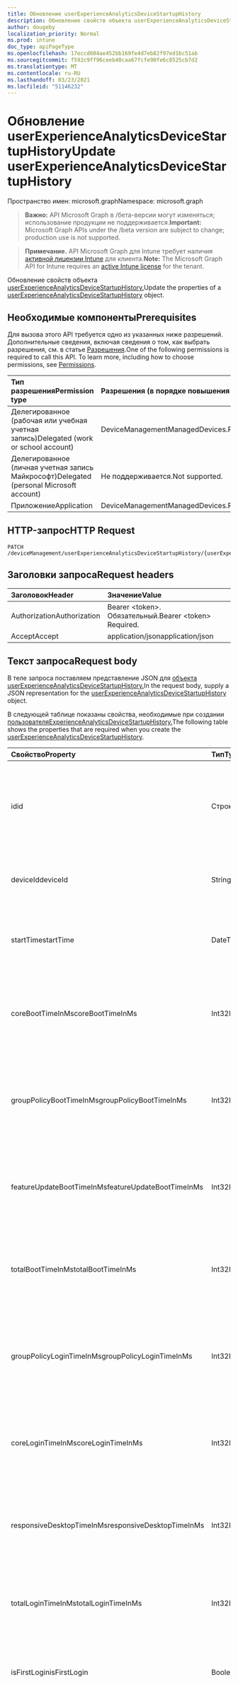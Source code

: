 ```yaml
---
title: Обновление userExperienceAnalyticsDeviceStartupHistory
description: Обновление свойств объекта userExperienceAnalyticsDeviceStartupHistory.
author: dougeby
localization_priority: Normal
ms.prod: intune
doc_type: apiPageType
ms.openlocfilehash: 17eccd604ae452bb169fe4d7eb82f97ed1bc51ab
ms.sourcegitcommit: f592c9ff96ceeb40caa67fcfe90fe6c8525cb7d2
ms.translationtype: MT
ms.contentlocale: ru-RU
ms.lasthandoff: 03/23/2021
ms.locfileid: "51146232"
---
```

# <a name="update-userexperienceanalyticsdevicestartuphistory"></a><span data-ttu-id="f76ca-103">Обновление userExperienceAnalyticsDeviceStartupHistory</span><span class="sxs-lookup"><span data-stu-id="f76ca-103">Update userExperienceAnalyticsDeviceStartupHistory</span></span>

<span data-ttu-id="f76ca-104">Пространство имен: microsoft.graph</span><span class="sxs-lookup"><span data-stu-id="f76ca-104">Namespace: microsoft.graph</span></span>

> <span data-ttu-id="f76ca-105">**Важно:** API Microsoft Graph в /бета-версии могут изменяться; использование продукции не поддерживается.</span><span class="sxs-lookup"><span data-stu-id="f76ca-105">**Important:** Microsoft Graph APIs under the /beta version are subject to change; production use is not supported.</span></span>

> <span data-ttu-id="f76ca-106">**Примечание.** API Microsoft Graph для Intune требует наличия [активной лицензии Intune](https://go.microsoft.com/fwlink/?linkid=839381) для клиента.</span><span class="sxs-lookup"><span data-stu-id="f76ca-106">**Note:** The Microsoft Graph API for Intune requires an [active Intune license](https://go.microsoft.com/fwlink/?linkid=839381) for the tenant.</span></span>

<span data-ttu-id="f76ca-107">Обновление свойств объекта [userExperienceAnalyticsDeviceStartupHistory.](../resources/intune-devices-userexperienceanalyticsdevicestartuphistory.md)</span><span class="sxs-lookup"><span data-stu-id="f76ca-107">Update the properties of a [userExperienceAnalyticsDeviceStartupHistory](../resources/intune-devices-userexperienceanalyticsdevicestartuphistory.md) object.</span></span>

## <a name="prerequisites"></a><span data-ttu-id="f76ca-108">Необходимые компоненты</span><span class="sxs-lookup"><span data-stu-id="f76ca-108">Prerequisites</span></span>
<span data-ttu-id="f76ca-p101">Для вызова этого API требуется одно из указанных ниже разрешений. Дополнительные сведения, включая сведения о том, как выбрать разрешения, см. в статье [Разрешения](/graph/permissions-reference).</span><span class="sxs-lookup"><span data-stu-id="f76ca-p101">One of the following permissions is required to call this API. To learn more, including how to choose permissions, see [Permissions](/graph/permissions-reference).</span></span>

|<span data-ttu-id="f76ca-111">Тип разрешения</span><span class="sxs-lookup"><span data-stu-id="f76ca-111">Permission type</span></span>|<span data-ttu-id="f76ca-112">Разрешения (в порядке повышения привилегий)</span><span class="sxs-lookup"><span data-stu-id="f76ca-112">Permissions (from least to most privileged)</span></span>|
|:---|:---|
|<span data-ttu-id="f76ca-113">Делегированное (рабочая или учебная учетная запись)</span><span class="sxs-lookup"><span data-stu-id="f76ca-113">Delegated (work or school account)</span></span>|<span data-ttu-id="f76ca-114">DeviceManagementManagedDevices.ReadWrite.All</span><span class="sxs-lookup"><span data-stu-id="f76ca-114">DeviceManagementManagedDevices.ReadWrite.All</span></span>|
|<span data-ttu-id="f76ca-115">Делегированное (личная учетная запись Майкрософт)</span><span class="sxs-lookup"><span data-stu-id="f76ca-115">Delegated (personal Microsoft account)</span></span>|<span data-ttu-id="f76ca-116">Не поддерживается.</span><span class="sxs-lookup"><span data-stu-id="f76ca-116">Not supported.</span></span>|
|<span data-ttu-id="f76ca-117">Приложение</span><span class="sxs-lookup"><span data-stu-id="f76ca-117">Application</span></span>|<span data-ttu-id="f76ca-118">DeviceManagementManagedDevices.ReadWrite.All</span><span class="sxs-lookup"><span data-stu-id="f76ca-118">DeviceManagementManagedDevices.ReadWrite.All</span></span>|

## <a name="http-request"></a><span data-ttu-id="f76ca-119">HTTP-запрос</span><span class="sxs-lookup"><span data-stu-id="f76ca-119">HTTP Request</span></span>
<!-- {
  "blockType": "ignored"
}
-->
``` http
PATCH /deviceManagement/userExperienceAnalyticsDeviceStartupHistory/{userExperienceAnalyticsDeviceStartupHistoryId}
```

## <a name="request-headers"></a><span data-ttu-id="f76ca-120">Заголовки запроса</span><span class="sxs-lookup"><span data-stu-id="f76ca-120">Request headers</span></span>
|<span data-ttu-id="f76ca-121">Заголовок</span><span class="sxs-lookup"><span data-stu-id="f76ca-121">Header</span></span>|<span data-ttu-id="f76ca-122">Значение</span><span class="sxs-lookup"><span data-stu-id="f76ca-122">Value</span></span>|
|:---|:---|
|<span data-ttu-id="f76ca-123">Authorization</span><span class="sxs-lookup"><span data-stu-id="f76ca-123">Authorization</span></span>|<span data-ttu-id="f76ca-124">Bearer &lt;token&gt;. Обязательный.</span><span class="sxs-lookup"><span data-stu-id="f76ca-124">Bearer &lt;token&gt; Required.</span></span>|
|<span data-ttu-id="f76ca-125">Accept</span><span class="sxs-lookup"><span data-stu-id="f76ca-125">Accept</span></span>|<span data-ttu-id="f76ca-126">application/json</span><span class="sxs-lookup"><span data-stu-id="f76ca-126">application/json</span></span>|

## <a name="request-body"></a><span data-ttu-id="f76ca-127">Текст запроса</span><span class="sxs-lookup"><span data-stu-id="f76ca-127">Request body</span></span>
<span data-ttu-id="f76ca-128">В теле запроса поставляем представление JSON для [объекта userExperienceAnalyticsDeviceStartupHistory.](../resources/intune-devices-userexperienceanalyticsdevicestartuphistory.md)</span><span class="sxs-lookup"><span data-stu-id="f76ca-128">In the request body, supply a JSON representation for the [userExperienceAnalyticsDeviceStartupHistory](../resources/intune-devices-userexperienceanalyticsdevicestartuphistory.md) object.</span></span>

<span data-ttu-id="f76ca-129">В следующей таблице показаны свойства, необходимые при создании [пользователяExperienceAnalyticsDeviceStartupHistory.](../resources/intune-devices-userexperienceanalyticsdevicestartuphistory.md)</span><span class="sxs-lookup"><span data-stu-id="f76ca-129">The following table shows the properties that are required when you create the [userExperienceAnalyticsDeviceStartupHistory](../resources/intune-devices-userexperienceanalyticsdevicestartuphistory.md).</span></span>

|<span data-ttu-id="f76ca-130">Свойство</span><span class="sxs-lookup"><span data-stu-id="f76ca-130">Property</span></span>|<span data-ttu-id="f76ca-131">Тип</span><span class="sxs-lookup"><span data-stu-id="f76ca-131">Type</span></span>|<span data-ttu-id="f76ca-132">Описание</span><span class="sxs-lookup"><span data-stu-id="f76ca-132">Description</span></span>|
|:---|:---|:---|
|<span data-ttu-id="f76ca-133">id</span><span class="sxs-lookup"><span data-stu-id="f76ca-133">id</span></span>|<span data-ttu-id="f76ca-134">Строка</span><span class="sxs-lookup"><span data-stu-id="f76ca-134">String</span></span>|<span data-ttu-id="f76ca-135">Уникальный идентификатор истории запуска устройства аналитики пользовательского интерфейса.</span><span class="sxs-lookup"><span data-stu-id="f76ca-135">The unique identifier of the user experience analytics device startup history.</span></span>|
|<span data-ttu-id="f76ca-136">deviceId</span><span class="sxs-lookup"><span data-stu-id="f76ca-136">deviceId</span></span>|<span data-ttu-id="f76ca-137">String</span><span class="sxs-lookup"><span data-stu-id="f76ca-137">String</span></span>|<span data-ttu-id="f76ca-138">ID устройства аналитики пользовательского интерфейса.</span><span class="sxs-lookup"><span data-stu-id="f76ca-138">The user experience analytics device id.</span></span>|
|<span data-ttu-id="f76ca-139">startTime</span><span class="sxs-lookup"><span data-stu-id="f76ca-139">startTime</span></span>|<span data-ttu-id="f76ca-140">DateTimeOffset</span><span class="sxs-lookup"><span data-stu-id="f76ca-140">DateTimeOffset</span></span>|<span data-ttu-id="f76ca-141">Время запуска загрузки устройства для аналитики пользовательского интерфейса.</span><span class="sxs-lookup"><span data-stu-id="f76ca-141">The user experience analytics device boot start time.</span></span>|
|<span data-ttu-id="f76ca-142">coreBootTimeInMs</span><span class="sxs-lookup"><span data-stu-id="f76ca-142">coreBootTimeInMs</span></span>|<span data-ttu-id="f76ca-143">Int32</span><span class="sxs-lookup"><span data-stu-id="f76ca-143">Int32</span></span>|<span data-ttu-id="f76ca-144">Основное время загрузки устройства для аналитики пользовательского интерфейса в миллисекунд.</span><span class="sxs-lookup"><span data-stu-id="f76ca-144">The user experience analytics device core boot time in milliseconds.</span></span>|
|<span data-ttu-id="f76ca-145">groupPolicyBootTimeInMs</span><span class="sxs-lookup"><span data-stu-id="f76ca-145">groupPolicyBootTimeInMs</span></span>|<span data-ttu-id="f76ca-146">Int32</span><span class="sxs-lookup"><span data-stu-id="f76ca-146">Int32</span></span>|<span data-ttu-id="f76ca-147">Время загрузки групповой политики пользовательского интерфейса устройства в миллисекунд.</span><span class="sxs-lookup"><span data-stu-id="f76ca-147">The User experience analytics Device group policy boot time in milliseconds.</span></span>|
|<span data-ttu-id="f76ca-148">featureUpdateBootTimeInMs</span><span class="sxs-lookup"><span data-stu-id="f76ca-148">featureUpdateBootTimeInMs</span></span>|<span data-ttu-id="f76ca-149">Int32</span><span class="sxs-lookup"><span data-stu-id="f76ca-149">Int32</span></span>|<span data-ttu-id="f76ca-150">Время обновления устройства аналитики пользовательского интерфейса в миллисекундном периоде.</span><span class="sxs-lookup"><span data-stu-id="f76ca-150">The user experience analytics device feature update time in milliseconds.</span></span>|
|<span data-ttu-id="f76ca-151">totalBootTimeInMs</span><span class="sxs-lookup"><span data-stu-id="f76ca-151">totalBootTimeInMs</span></span>|<span data-ttu-id="f76ca-152">Int32</span><span class="sxs-lookup"><span data-stu-id="f76ca-152">Int32</span></span>|<span data-ttu-id="f76ca-153">Общее время загрузки устройства аналитики пользовательского интерфейса в миллисекунд.</span><span class="sxs-lookup"><span data-stu-id="f76ca-153">The user experience analytics device total boot time in milliseconds.</span></span>|
|<span data-ttu-id="f76ca-154">groupPolicyLoginTimeInMs</span><span class="sxs-lookup"><span data-stu-id="f76ca-154">groupPolicyLoginTimeInMs</span></span>|<span data-ttu-id="f76ca-155">Int32</span><span class="sxs-lookup"><span data-stu-id="f76ca-155">Int32</span></span>|<span data-ttu-id="f76ca-156">Время входа в группу политик пользовательского интерфейса для аналитики устройств в миллисекунд.</span><span class="sxs-lookup"><span data-stu-id="f76ca-156">The User experience analytics Device group policy login time in milliseconds.</span></span>|
|<span data-ttu-id="f76ca-157">coreLoginTimeInMs</span><span class="sxs-lookup"><span data-stu-id="f76ca-157">coreLoginTimeInMs</span></span>|<span data-ttu-id="f76ca-158">Int32</span><span class="sxs-lookup"><span data-stu-id="f76ca-158">Int32</span></span>|<span data-ttu-id="f76ca-159">Время входа основного устройства для аналитики пользовательского интерфейса в миллисекунд.</span><span class="sxs-lookup"><span data-stu-id="f76ca-159">The user experience analytics device core login time in milliseconds.</span></span>|
|<span data-ttu-id="f76ca-160">responsiveDesktopTimeInMs</span><span class="sxs-lookup"><span data-stu-id="f76ca-160">responsiveDesktopTimeInMs</span></span>|<span data-ttu-id="f76ca-161">Int32</span><span class="sxs-lookup"><span data-stu-id="f76ca-161">Int32</span></span>|<span data-ttu-id="f76ca-162">Аналитика пользовательского интерфейса реагирует на время рабочего стола в миллисекунд.</span><span class="sxs-lookup"><span data-stu-id="f76ca-162">The user experience analytics responsive desktop time in milliseconds.</span></span>|
|<span data-ttu-id="f76ca-163">totalLoginTimeInMs</span><span class="sxs-lookup"><span data-stu-id="f76ca-163">totalLoginTimeInMs</span></span>|<span data-ttu-id="f76ca-164">Int32</span><span class="sxs-lookup"><span data-stu-id="f76ca-164">Int32</span></span>|<span data-ttu-id="f76ca-165">Общее время входа устройства аналитики пользовательского интерфейса в миллисекунд.</span><span class="sxs-lookup"><span data-stu-id="f76ca-165">The user experience analytics device total login time in milliseconds.</span></span>|
|<span data-ttu-id="f76ca-166">isFirstLogin</span><span class="sxs-lookup"><span data-stu-id="f76ca-166">isFirstLogin</span></span>|<span data-ttu-id="f76ca-167">Boolean</span><span class="sxs-lookup"><span data-stu-id="f76ca-167">Boolean</span></span>|<span data-ttu-id="f76ca-168">Устройство аналитики пользовательского интерфейса сначала входит в систему.</span><span class="sxs-lookup"><span data-stu-id="f76ca-168">The user experience analytics device first login.</span></span>|
|<span data-ttu-id="f76ca-169">isFeatureUpdate</span><span class="sxs-lookup"><span data-stu-id="f76ca-169">isFeatureUpdate</span></span>|<span data-ttu-id="f76ca-170">Boolean</span><span class="sxs-lookup"><span data-stu-id="f76ca-170">Boolean</span></span>|<span data-ttu-id="f76ca-171">Запись загрузки устройства для аналитики пользовательского интерфейса — это обновление функций.</span><span class="sxs-lookup"><span data-stu-id="f76ca-171">The user experience analytics device boot record is a feature update.</span></span>|
|<span data-ttu-id="f76ca-172">operatingSystemVersion</span><span class="sxs-lookup"><span data-stu-id="f76ca-172">operatingSystemVersion</span></span>|<span data-ttu-id="f76ca-173">String</span><span class="sxs-lookup"><span data-stu-id="f76ca-173">String</span></span>|<span data-ttu-id="f76ca-174">Версия операционной системы записи операционной системы для аналитики пользовательского интерфейса устройства.</span><span class="sxs-lookup"><span data-stu-id="f76ca-174">The user experience analytics device boot record's operating system version.</span></span>|
|<span data-ttu-id="f76ca-175">restartCategory</span><span class="sxs-lookup"><span data-stu-id="f76ca-175">restartCategory</span></span>|[<span data-ttu-id="f76ca-176">userExperienceAnalyticsOperatingSystemRestartCategory</span><span class="sxs-lookup"><span data-stu-id="f76ca-176">userExperienceAnalyticsOperatingSystemRestartCategory</span></span>](../resources/intune-devices-userexperienceanalyticsoperatingsystemrestartcategory.md)|<span data-ttu-id="f76ca-177">Категория перезапуска ОС.</span><span class="sxs-lookup"><span data-stu-id="f76ca-177">OS restart category.</span></span> <span data-ttu-id="f76ca-178">Возможные значения: `unknown`, `restartWithUpdate`, `restartWithoutUpdate`, `blueScreen`, `shutdownWithUpdate`, `shutdownWithoutUpdate`, `longPowerButtonPress`, `bootError`, `update`.</span><span class="sxs-lookup"><span data-stu-id="f76ca-178">Possible values are: `unknown`, `restartWithUpdate`, `restartWithoutUpdate`, `blueScreen`, `shutdownWithUpdate`, `shutdownWithoutUpdate`, `longPowerButtonPress`, `bootError`, `update`.</span></span>|
|<span data-ttu-id="f76ca-179">restartStopCode</span><span class="sxs-lookup"><span data-stu-id="f76ca-179">restartStopCode</span></span>|<span data-ttu-id="f76ca-180">Строка</span><span class="sxs-lookup"><span data-stu-id="f76ca-180">String</span></span>|<span data-ttu-id="f76ca-181">Код остановки перезапуска ОС.</span><span class="sxs-lookup"><span data-stu-id="f76ca-181">OS restart stop code.</span></span> <span data-ttu-id="f76ca-182">Здесь показан код проверки ошибок, который можно использовать для проверки причины синего экрана.</span><span class="sxs-lookup"><span data-stu-id="f76ca-182">This shows the bug check code which can be used to look up the blue screen reason.</span></span>|
|<span data-ttu-id="f76ca-183">restartFaultBucket</span><span class="sxs-lookup"><span data-stu-id="f76ca-183">restartFaultBucket</span></span>|<span data-ttu-id="f76ca-184">Строка</span><span class="sxs-lookup"><span data-stu-id="f76ca-184">String</span></span>|<span data-ttu-id="f76ca-185">Ковш перезапуска неисправности ОС.</span><span class="sxs-lookup"><span data-stu-id="f76ca-185">OS restart fault bucket.</span></span> <span data-ttu-id="f76ca-186">Ведро неисправностей используется для поиска дополнительных сведений о сбое системы.</span><span class="sxs-lookup"><span data-stu-id="f76ca-186">The fault bucket is used to find additional information about a system crash.</span></span>|



## <a name="response"></a><span data-ttu-id="f76ca-187">Отклик</span><span class="sxs-lookup"><span data-stu-id="f76ca-187">Response</span></span>
<span data-ttu-id="f76ca-188">В случае успеха этот метод возвращает код ответа и обновленный объект `200 OK` [userExperienceAnalyticsDeviceStartupHistory](../resources/intune-devices-userexperienceanalyticsdevicestartuphistory.md) в тексте ответа.</span><span class="sxs-lookup"><span data-stu-id="f76ca-188">If successful, this method returns a `200 OK` response code and an updated [userExperienceAnalyticsDeviceStartupHistory](../resources/intune-devices-userexperienceanalyticsdevicestartuphistory.md) object in the response body.</span></span>

## <a name="example"></a><span data-ttu-id="f76ca-189">Пример</span><span class="sxs-lookup"><span data-stu-id="f76ca-189">Example</span></span>

### <a name="request"></a><span data-ttu-id="f76ca-190">Запрос</span><span class="sxs-lookup"><span data-stu-id="f76ca-190">Request</span></span>
<span data-ttu-id="f76ca-191">Ниже приведен пример запроса.</span><span class="sxs-lookup"><span data-stu-id="f76ca-191">Here is an example of the request.</span></span>
``` http
PATCH https://graph.microsoft.com/beta/deviceManagement/userExperienceAnalyticsDeviceStartupHistory/{userExperienceAnalyticsDeviceStartupHistoryId}
Content-type: application/json
Content-length: 680

{
  "@odata.type": "#microsoft.graph.userExperienceAnalyticsDeviceStartupHistory",
  "deviceId": "Device Id value",
  "startTime": "2017-01-01T00:03:29.2730865-08:00",
  "coreBootTimeInMs": 0,
  "groupPolicyBootTimeInMs": 7,
  "featureUpdateBootTimeInMs": 9,
  "totalBootTimeInMs": 1,
  "groupPolicyLoginTimeInMs": 8,
  "coreLoginTimeInMs": 1,
  "responsiveDesktopTimeInMs": 9,
  "totalLoginTimeInMs": 2,
  "isFirstLogin": true,
  "isFeatureUpdate": true,
  "operatingSystemVersion": "Operating System Version value",
  "restartCategory": "restartWithUpdate",
  "restartStopCode": "Restart Stop Code value",
  "restartFaultBucket": "Restart Fault Bucket value"
}
```

### <a name="response"></a><span data-ttu-id="f76ca-192">Отклик</span><span class="sxs-lookup"><span data-stu-id="f76ca-192">Response</span></span>
<span data-ttu-id="f76ca-p105">Ниже приведен пример отклика. Примечание. Объект отклика, показанный здесь, может быть усечен для краткости. При фактическом вызове будут возвращены все свойства.</span><span class="sxs-lookup"><span data-stu-id="f76ca-p105">Here is an example of the response. Note: The response object shown here may be truncated for brevity. All of the properties will be returned from an actual call.</span></span>
``` http
HTTP/1.1 200 OK
Content-Type: application/json
Content-Length: 729

{
  "@odata.type": "#microsoft.graph.userExperienceAnalyticsDeviceStartupHistory",
  "id": "13357123-7123-1335-2371-351323713513",
  "deviceId": "Device Id value",
  "startTime": "2017-01-01T00:03:29.2730865-08:00",
  "coreBootTimeInMs": 0,
  "groupPolicyBootTimeInMs": 7,
  "featureUpdateBootTimeInMs": 9,
  "totalBootTimeInMs": 1,
  "groupPolicyLoginTimeInMs": 8,
  "coreLoginTimeInMs": 1,
  "responsiveDesktopTimeInMs": 9,
  "totalLoginTimeInMs": 2,
  "isFirstLogin": true,
  "isFeatureUpdate": true,
  "operatingSystemVersion": "Operating System Version value",
  "restartCategory": "restartWithUpdate",
  "restartStopCode": "Restart Stop Code value",
  "restartFaultBucket": "Restart Fault Bucket value"
}
```




